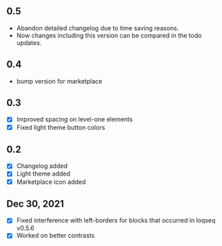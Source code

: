 ## 0.5

- Abandon detailed changelog due to time saving reasons.
- Now changes including this version can be compared in the todo updates.

## 0.4

- bump version for marketplace

## 0.3

- [x] Improved spacing on level-one elements
- [x] Fixed light theme button colors

## 0.2

- [x] Changelog added
- [x] Light theme added
- [x] Marketplace icon added

## Dec 30, 2021

- [x] Fixed interference with left-borders for blocks that occurred in loqseq v0.5.6
- [x] Worked on better contrasts
